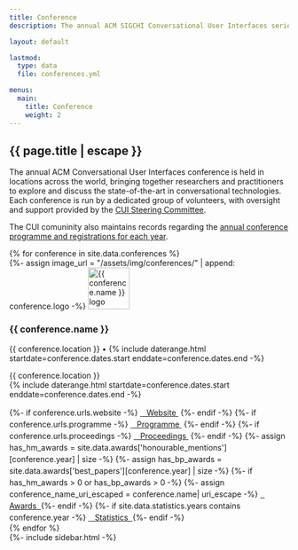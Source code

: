 ```yaml
---
title: Conference
description: The annual ACM SIGCHI Conversational User Interfaces series.

layout: default

lastmod: 
  type: data
  file: conferences.yml

menus:
  main:
    title: Conference
    weight: 2
---
```


<section>
  <article class="flex-grow-1 p-md-4 p-3">
    <h2 class="fw-bold mb-2 m-0 p-0">{{ page.title | escape }}</h2>
    <p>
      The annual ACM Conversational User Interfaces conference is held in locations across the world, bringing together researchers and practitioners to explore and discuss the state-of-the-art in conversational technologies. Each conference is run by a dedicated group of volunteers, with oversight and support provided by the <a href="{{ "/sc/" | relative_url }}">CUI Steering Committee</a>.
    </p>
    <p>
    The CUI comuninity also maintains records regarding the <a href="{{ "/conference/statistics/" | relative_url }}" title="CUI Conference Statistics">annual conference programme and registrations for each year</a>.
    </p>
  </article>
  <div class="flex-grow-1 d-inline-flex flex-column text-start justify-content-center align-items-center shadow mx-auto conference-list w-100">
      {% for conference in site.data.conferences %}
      <div class="d-flex flex-column p-md-4 p-3 w-100 conference-year">
        <div class="d-flex flex-row justify-content-start align-items-start flex-fill">
          <div class="flex-shrink-0 align-self-start">
            {%- assign image_url = "/assets/img/conferences/" | append: conference.logo -%}
            <a href="{{ conference.urls.website }}" title="{{ conference.title }}" target="_blank">
              <img src="{{ image_url | relative_url }}?{{ cache }}" class="rounded shadow" style="width: 75px" alt="{{ conference.name }} logo">
            </a>
          </div>
          <div class="flex-grow-1 flex-fill ps-md-2 ms-4 small">
            <h3 class="m-0">{{ conference.name }}</h3>
            <p class="mb-0 mt-1 d-lg-block d-none">{{ conference.location }} &bull; {% include daterange.html startdate=conference.dates.start enddate=conference.dates.end -%}</p>
            <p class="mb-0 mt-1 d-lg-none d-block">{{ conference.location }}<br>{% include daterange.html startdate=conference.dates.start enddate=conference.dates.end -%}</p>
            <div class="d-flex flex-wrap mt-md-2 mt-1 mb-0 small" style="line-height: 150%">
              {%- if conference.urls.website -%}
              <a href="{{ conference.urls.website }}" title="View the {{ conference.name }} website" target="_blank" class="flex-grow-0 badge rounded-pill text-bg-primary text-decoration-none mx-1 my-1 px-2 py-1">&nbsp;<i class="bi bi-link-45deg"></i>&nbsp; Website&nbsp;</a>
              {%- endif -%}
              {%- if conference.urls.programme -%}
              <a href="{{ conference.urls.programme }}" title="View the {{ conference.name }} programme" target="_blank" class="flex-grow-0 badge rounded-pill text-bg-secondary text-decoration-none mx-1 my-1 px-2 py-1">&nbsp;<i class="bi bi-easel3"></i>&nbsp; Programme&nbsp;</a>
              {%- endif -%}
              {%- if conference.urls.proceedings -%}
              <a href="{{ conference.urls.proceedings }}" title="View the proceedings of {{ conference.name }} in the ACM Digital Library" target="_blank" class="flex-grow-0 badge rounded-pill text-bg-secondary text-decoration-none mx-1 my-1 px-2 py-1">&nbsp;<i class="bi bi-book-half"></i>&nbsp; Proceedings&nbsp;</a>
              {%- endif -%}
              {%- assign has_hm_awards =  site.data.awards['honourable_mentions'][conference.year] | size -%}
              {%- assign has_bp_awards =  site.data.awards['best_papers'][conference.year] | size -%}
              {%- if has_hm_awards > 0 or has_bp_awards > 0 -%}
              {%- assign conference_name_uri_escaped =  conference.name| uri_escape -%}
              <a href="{{ "/conference/awards/#" | append: conference_name_uri_escaped | relative_url }}" title="View a list of awards given at the {{ conference.name }}" target="_blank" class="flex-grow-0 badge rounded-pill text-bg-secondary text-decoration-none mx-1 my-1 px-2 p-1">
                &nbsp;<i class="bi bi-award-fill"></i>&nbsp; Awards&nbsp;
              </a>
              {%- endif -%}
              {%- if site.data.statistics.years contains conference.year -%}
              <a href="{{ "/conference/statistics/" | relative_url }}" title="View statistics from {{ conference.name }}" target="_blank" class="flex-grow-0 badge rounded-pill text-bg-secondary text-decoration-none mx-1 my-1 px-2 p-1">
                &nbsp;<i class="bi bi-calculator-fill"></i>&nbsp; Statistics&nbsp;
              </a>
              {%- endif -%}
            </div>
          </div>
        </div>
      </div>
      {% endfor %}
  </div>
</section>
{%- include sidebar.html -%}
